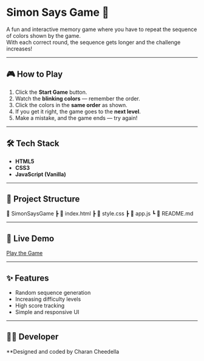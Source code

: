 # Simon Says Game 🎯

A fun and interactive memory game where you have to repeat the sequence of colors shown by the game.  
With each correct round, the sequence gets longer and the challenge increases!

---

## 🎮 How to Play
1. Click the **Start Game** button.
2. Watch the **blinking colors** — remember the order.
3. Click the colors in the **same order** as shown.
4. If you get it right, the game goes to the **next level**.
5. Make a mistake, and the game ends — try again!

---

## 🛠️ Tech Stack
- **HTML5**
- **CSS3**
- **JavaScript (Vanilla)**

---

## 📂 Project Structure
📁 SimonSaysGame
 ┣ 📜 index.html
 ┣ 📜 style.css
 ┣ 📜 app.js
 ┗ 📜 README.md

---

## 🚀 Live Demo
[Play the Game](https://charancheedella.github.io/Simon-Says-Game/)

---

## ✨ Features
- Random sequence generation
- Increasing difficulty levels
- High score tracking
- Simple and responsive UI

---

## 👨‍💻 Developer
**Designed and coded by Charan Cheedella

